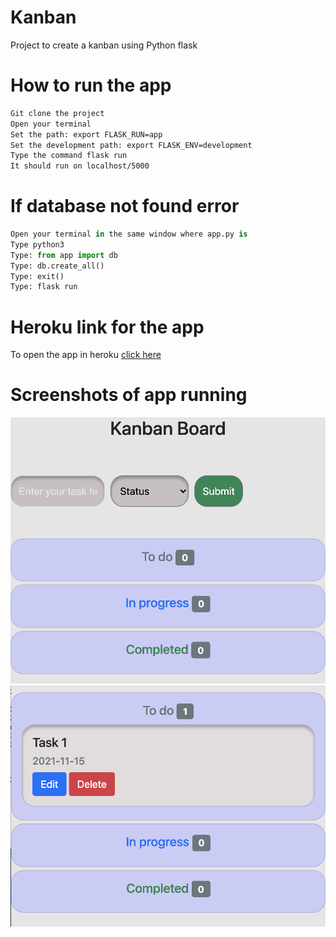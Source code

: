 # Kanban
Project to create a kanban using Python flask

# How to run the app
```bash
Git clone the project
Open your terminal
Set the path: export FLASK_RUN=app
Set the development path: export FLASK_ENV=development
Type the command flask run
It should run on localhost/5000
```

# If database not found error
```python
Open your terminal in the same window where app.py is
Type python3
Type: from app import db
Type: db.create_all()
Type: exit()
Type: flask run
```

# Heroku link for the app
To open the app in heroku [click here](https://bishalkanban.herokuapp.com/)

# Screenshots of app running
![App running 0](./screenshots/app_running.png)
![App running 1](./screenshots/app_running1.png)

